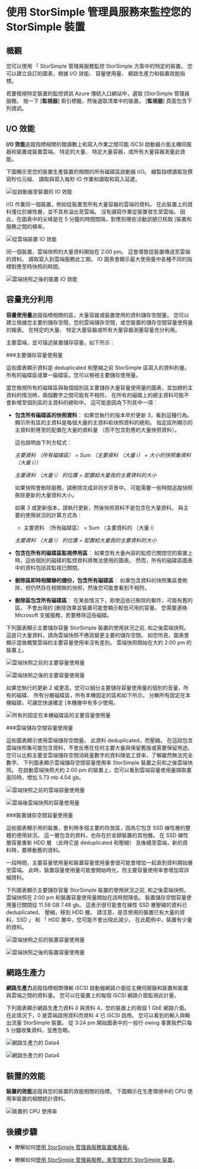 <properties 
   pageTitle="監控 StorSimple 裝置 |Microsoft Azure"
   description="說明如何使用 StorSimple 管理員服務來監控 I/O 效能、 容量使用量、 網路生產力和裝置的效能。"
   services="storsimple"
   documentationCenter="NA"
   authors="alkohli"
   manager="carmonm"
   editor="" />
<tags 
   ms.service="storsimple"
   ms.devlang="NA"
   ms.topic="article"
   ms.tgt_pltfrm="NA"
   ms.workload="TBD"
   ms.date="08/16/2016"
   ms.author="alkohli" />

# <a name="use-the-storsimple-manager-service-to-monitor-your-storsimple-device"></a>使用 StorSimple 管理員服務來監控您的 StorSimple 裝置 

## <a name="overview"></a>概觀

您可以使用 「 StorSimple 管理員服務監控 StorSimple 方案中的特定的裝置。 您可以建立自訂的圖表，根據 I/O 效能、 容量使用量、 網路生產力和裝置效能指標。 

若要檢視特定裝置的監控資訊 Azure 傳統入口網站中，選取 [StorSimple 管理員服務。 按一下 [**監視器**] 索引標籤，然後選取清單中的裝置。 [**監視器**] 頁面包含下列資訊。

## <a name="io-performance"></a>I/O 效能 

**I/O 效能**追蹤指標相關的閱讀數上和寫入作業之間可能 iSCSI 啟動器介面主機伺服器和裝置或裝置雲端。 特定的大量、 特定大量容器，或所有大量容器測量此效能。

下圖顯示至您的裝置生產裝置的相關的所有磁碟區啟動器 I/O。 繪製指標讀取及撰寫秒位元組、 讀取與寫入每秒 IO 作業和讀取和寫入延遲。

![從啟動器至裝置的 IO 效能](./media/storsimple-monitor-device/StorSimple_IO_Performance_For_InitiatorTODevice_For_AllVolumesM.png)

I/O 作業同一個裝置，例如從裝置至所有大量容器的雲端的資料。 在此裝置上的資料僅位於線性層，並不具有溢出至雲端。 沒有讀寫作業從裝置發生至雲端。 因此，在圖表中的尖峰是在 5 分鐘的時間間隔，對應到哪些活動訊號已核取 [裝置和服務之間的頻率。 

![從雲端裝置 IO 效能](./media/storsimple-monitor-device/StorSimple_IO_Performance_For_DeviceTOCloud_For_AllVolumeContainersM.png)


同一個裝置，雲端快照的大量資料開始在 2:00 pm。 這會導致從裝置傳送至雲端的資料。 讀取寫入到雲端服務此工期。 IO 圖表會顯示最大使用量中各種不同的指標對應至時快照的時間。 

![雲端快照之後的裝置 IO 效能](./media/storsimple-monitor-device/StorSimple_IO_Performance_For_DeviceTOCloud_For_AllVolumeContainers2M.png)


## <a name="capacity-utilization"></a>容量充分利用 

**容量使用量**追蹤指標相關的區，大量容器或裝置使用的資料儲存空間量。 您可以建立根據您主要的儲存空間，您的雲端儲存空間，或您裝置的儲存空間容量使用量的報表。 在特定的大量、 特定大量容器或所有大量容器測量容量充分利用。


主要雲端，並可描述裝置儲存容量，如下所示︰

###<a name="primary-storage-capacity-utilization"></a>主要儲存容量使用量
 
這些圖表顯示資料是 deduplicated 和壓縮之前 StorSimple 區寫入的資料的量。 所有的磁碟區或單一磁碟區，您可以檢視主要儲存使用量。

當您檢視所有的磁碟區與每個個別區主要儲存大量容量使用量的圖表，並加總的主資料的情況時，兩個數字之間可能有不相符。 在所有的磁碟上的總主資料可能不會新增至個別區的主資料的總和中。 這可能是因為下列其中一項︰

- **包含所有磁碟區的快照資料**︰ 如果您執行的版本早於更新 3，看到這種行為。 顯示所有區的主資料是每個大量的主資料和快照資料的總和。 指定區所顯示的主資料對應至的配置在大量的資料量 （而不包含對應的大量快照資料）。

    這也說明由下列方程式︰

    *主要資料 （所有磁碟區） = Sum （主要資料 （大量 i） + 大小的快照集資料 （大量 i））*
    
    *主要資料 （大量 i） 的位置 = 配置給大量我的主要資料的大小*
 
    如果快照會刪除服務，請刪除完成非同步背景中。 可能需要一些時間追蹤快照刪除更新的大量資料大小。 

    如果 3 或更新版本，請執行更新，然後快照資料不是包含在大量資料。 與主要的使用狀況的計算方式為︰

    * 主要資料 （所有磁碟區） = Sum （主要資料的 （大量 i）
    
    *主要資料 （大量 i） 的位置 = 配置給大量我的主要資料的大小*
 
- **包含在所有的磁碟區監視停用區**︰ 如果您有大量內容的監控已關閉您的裝置上時，這些個別的磁碟的監控資料將無法使用的圖表。 然而，所有的磁碟區圖表中的資料包括其監視已關閉。 
 
- **刪除區即時相關聯的備份，包含所有磁碟區**︰ 如果包含資料的快照集區會刪除，但仍然存在相關聯的快照，然後您可能會看到不相符。

- **刪除區包含所有磁碟區**︰ 在某些情況下，即使這些已刪除的郵件，可能有舊的區。 不會出現的 [刪除效果並裝置可能會顯示較低可用的容量。 您需要連絡 Microsoft 支援服務，若要移除這些磁碟。

下列圖表顯示主要儲存容量 StorSimple 裝置的使用狀況之前, 和之後雲端快照。 這是只大量資料，請為雲端快照不應該變更主要的儲存空間。 如您所見，圖表會顯示當做概覽雲端的主要容量使用率沒有差別。 雲端快照開始在大約 2:00 pm 的裝置上。

![雲端快照之前的主要容量使用量](./media/storsimple-monitor-device/StorSimple_PrimaryCapacityUtil_For_AllVolumes2M.png)

![雲端快照之後的主要容量使用量](./media/storsimple-monitor-device/StorSimple_PrimaryCapacityUtil_For_AllVolumes1M.png)

如果您執行的更新 2 或更高，您可以細分主要儲存容量使用量的個別的音量，所有的磁碟、 所有分層磁碟區，所有本機固定的區和如下所示。 分解所有固定在本機磁碟，可讓您快速確定 [本機層中有多少使用。

![所有的固定在本機磁碟區的主要容量使用量](./media/storsimple-monitor-device/localvolumes.png)


###<a name="cloud-storage-capacity-utilization"></a>雲端儲存空間容量使用量

這些圖表顯示使用雲端儲存空間量。 此資料 deduplicated，而壓縮。 在這段包含雲端快照集可能包含資料，不會反應在任何主要大量與保留舊版或需要保留用途。 您可以比較主要並雲端儲存空間消耗量數字的資料降低工資率，了解雖然無法完全數字。 下列圖表顯示雲端儲存空間容量使用率 StorSimple 裝置之前和之後雲端快照。 在啟動雲端快照大約 2:00 pm 的裝置上，您可以看到雲端容量使用量擷取畫面同時，增加 5.73 mb 4.04 gb。

![雲端快照之前的雲端容量使用量](./media/storsimple-monitor-device/StorSimple_CloudCapacityUtil_For_AllVolumeContainers2M.png)

![雲端後雲端快照的容量使用量](./media/storsimple-monitor-device/StorSimple_CloudCapacityUtil_For_AllVolumeContainers1M.png)


###<a name="device-storage-capacity-utilization"></a>裝置儲存空間容量使用量

這些圖表顯示用的裝置，會利用多個主要的存放區，因為它包含 SSD 線性層的整體的使用狀況。 這一層包含的資料，也存在於金額裝置的其他層。 在 SSD 線性層容量重新 HDD 層 （此時它是 deduplicated 和壓縮） 及後續至雲端，新的資料時，要移動舊的資料。

一段時間，主要容量使用量和裝置容量使用量會很可能會增加一起直到資料開始層至雲端。 此時，裝置容量使用量可能會開始時光，但主要容量使用率會增加寫詳細資料。

下列圖表顯示主要儲存容量 StorSimple 裝置的使用狀況之前, 和之後雲端快照。 雲端快照在 2:00 pm 和裝置容量使用量開始在該時間降低。 裝置儲存空間容量使用量已關閉從 11.58 GB 7.48 gb。 這表示很可能會在線性 SSD 層壓縮的資料已 deduplicated、 壓縮，移到 HDD 層。 請注意，是否使用的裝置已有大量的資料，SSD 」 和 「 HDD 層中，您可能不會出現此減少。 在此範例中，裝置有少量的資料。

![雲端快照之前的裝置容量使用量](./media/storsimple-monitor-device/StorSimple_DeviceCapacityUtil2M.png)

![雲端快照之後的裝置容量使用量](./media/storsimple-monitor-device/StorSimple_DeviceCapacityUtil1M.png)


## <a name="network-throughput"></a>網路生產力

**網路生產力**追蹤指標相關傳輸 iSCSI 啟動器網路介面從主機伺服器和裝置和裝置與雲端之間的資料量。 您可以在裝置上的每個 iSCSI 網路介面監視此計量。

下列圖表顯示網路生產力資料 0 與資料 4，您的裝置上的兩個 1 GbE 網路介面。 在此情況下，0 是雲端啟用資料而資料 4 已 iSCSI 啟用。 您可以看到的輸入與輸出流量 StorSimple 裝置。 從 3:24 pm 開始圖表中的一般行 owing 事實我們只每 5 分鐘收集資料，並應忽略。 

![網路生產力的 Data4](./media/storsimple-monitor-device/StorSimple_NetworkThroughput_Data0M.png)

![網路生產力的 Data4](./media/storsimple-monitor-device/StorSimple_NetworkThroughput_Data4M.png)


## <a name="device-performance"></a>裝置的效能 

**裝置的效能**追蹤與您的裝置的效能相關的指標。 下圖顯示在生產環境中的 CPU 使用率裝置的相關統計資料。

![裝置的 CPU 使用率](./media/storsimple-monitor-device/StorSimple_DeviceMonitor_DevicePerformance1M.png)

## <a name="next-steps"></a>後續步驟

- 瞭解如何[使用 StorSimple 管理員服務裝置儀表板](storsimple-device-dashboard.md)。

- 瞭解如何[使用 StorSimple 管理員服務，來管理您的 StorSimple 裝置](storsimple-manager-service-administration.md)。
